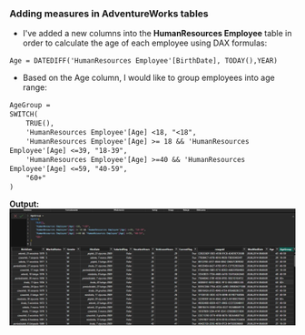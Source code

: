 ### Adding measures in AdventureWorks tables

- I've added a new columns into the <b>HumanResources Employee</b> table in order to calculate the age of each employee using DAX formulas:

```
Age = DATEDIFF('HumanResources Employee'[BirthDate], TODAY(),YEAR)
```

- Based on the Age column, I would like to group employees into age range:

```
AgeGroup =
SWITCH(
    TRUE(),
    'HumanResources Employee'[Age] <18, "<18",
    'HumanResources Employee'[Age] >= 18 && 'HumanResources Employee'[Age] <=39, "18-39",
    'HumanResources Employee'[Age] >=40 && 'HumanResources Employee'[Age] <=59, "40-59",
    "60+"
)
```

<b>Output:</b>
![Employees Age](../img/Employees_Age.jpg)
